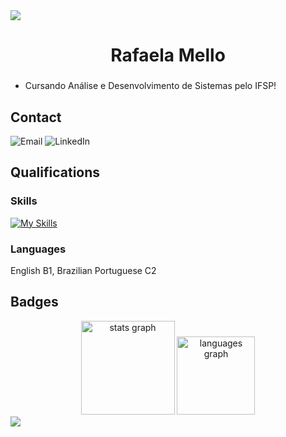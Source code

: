<img src="https://capsule-render.vercel.app/api?type=waving&height=130&color=66C7F4&section=header&reversal=false&fontColor=66C7F4&fontSize=0">

<h1 align="center">Rafaela Mello</h1>

###

- Cursando Análise e Desenvolvimento de Sistemas pelo IFSP!</h5>

###

## Contact
<section>
    <a href="mailto:rafaelamello2404@gmail.com" target="_blank" style="text-decoration:none">
        <img src="https://img.shields.io/badge/Email-000000?style=for-the-badge&logo=microsoft-email&logoColor=white"  alt="Email">
    </a>
    <a href="https://www.linkedin.com/in/rafa-mello/" target="_blank" style="text-decoration:none">
        <img src="https://img.shields.io/badge/LinkedIn-000000?style=for-the-badge&logo=linkedin&logoColor=white" alt="LinkedIn">
    </a>
</section>

###

## Qualifications
### Skills

<div align="left">
    
  [![My Skills](https://skillicons.dev/icons?i=py,c,cs,dotnet,azure,css,html,js,ts,nodejs,react,neovim,vscode,visualstudio,ubuntu,linux,obsidian,go,postman,git,github,figma,docker,postgres,mysql,flutter&perline=13)](https://skillicons.dev)
  
</div>

### Languages
English B1, Brazilian Portuguese C2

## Badges

<div align="center">
  <img src="https://github-readme-stats.vercel.app/api?username=Rafaela-Mello&hide_title=false&hide_rank=false&show_icons=true&include_all_commits=false&count_private=true&disable_animations=false&theme=dark&locale=en&hide_border=false&order=1" height="150" alt="stats graph"  />
  <img src="https://github-readme-stats.vercel.app/api/top-langs?username=Rafaela-Mello&locale=en&hide_title=false&layout=compact&card_width=320&langs_count=4&theme=dark&hide_border=false&order=2&custom_title=Most%20Used%20Languages" height="125" alt="languages graph"  />
</div>

<img src="https://capsule-render.vercel.app/api?type=waving&height=130&color=66C7F4&section=footer&reversal=false&fontColor=66C7F4&fontSize=0">
